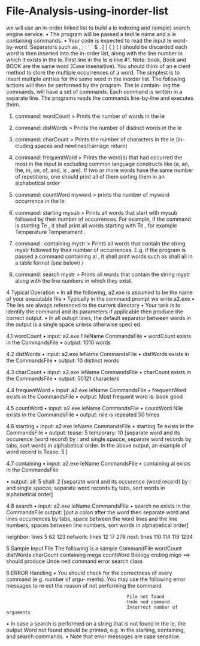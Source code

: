 # File-Analysis-using-inorder-list

we will use an in-order linked list to build a le indexing and (simple) search engine service.
•	The program will be passed a text le name and a le containing commands.
•	Your code is expected to
                                                read the input   le word-by-word.  Separators such as , ; :  '  ` &       .  [ ] { }  ( ) should be discarded
                                                each word is then inserted into the in-order list, along with the line number  in which it exists in the  le.  First line in the  le is line #1.  Note:  book,  Book and BOOK are the same word (Case insensitive).
                                                You should think of an e cient method to store the multiple occurrences  of a word. The simplest is to insert multiple entries for the same word in the inorder list.
The following actions will then be performed by the program. The le contain- ing the commands,  will have  a set of commands.  Each command is written in  a separate line. The programs reads the commands line-by-line and executes them.

1.	command: wordCount > Prints the number of words in the le
2.	command: distWords > Prints the number of distinct words in the le
3.	command: charCount > Prints the number of characters in the le (in- cluding spaces and newlines/carriage return)
4.	command: frequentWord > Prints the word(s) that had occurred the most in the input le excluding common language constructs like (a, an, the, in, on, of, and, is , are). If two or more words have the same number of repetitions, one should print all of them sorting them in an alphabetical order
5.	command: countWord myword > prints the number of myword occurrence in the le
6.	command: starting mysub > Prints all words that start with mysub followed by their number of occurrences. For example, if the command is starting Te , it shall print all words starting with Te , for example
 Temperature Temperament .
 
7.	command : containing mystr > Prints all words that contain the string
 mystr followed by their number of occurrences. E.g. if the program is passed a command containing al , it shall print words such as  shall  all in a table format (see below) /
8.	command: search mystr > Prints all words that contain the string mystr along with the line numbers in which they exist.

4	Typical Operation
•	In all the following, a2.exe is assumed to be the name of your executable file
•	Typically in the command prompt we write
a2.exe <InpFileName> <CommandFileName>
•	The les are always referenced to the current directory
•	Your task is to identify the command and its parameters if applicable then produce the correct output.
•	In all outupt lines, the default separator between words in the output is a single space unless otherwise speci ed.

4.1	wordCount
•	input: a2.exe FileName CommandsFile
•	wordCount exists in the CommandsFile
•	output:
1010 words

4.2	distWords
•	input: a2.exe leName CommandsFile
•	distWords exists in the CommandsFile
•	output:
10 distinct words
 
4.3	charCount
•	input: a2.exe leName CommandsFile
•	charCount exists in the CommandsFile
•	output:
50121 characters

4.4	frequentWord
•	input: a2.exe leName CommandsFile
•	frequentWord exists in the CommandsFile
•	output:
Most frequent word is: book good

4.5	countWord
•	input: a2.exe leName CommandsFile
•	countWord Nile exists in the CommandsFile
•	output:
nile is repeated 50 times

4.6	starting
•	input: a2.exe leName CommandsFile
•	starting Te exists in the CommandsFile
•	output:
tease: 5 temporary: 10
[separate word and its occurence (word record) by : and single spacce, separate word records by tabs, sort words in alphabetical order. In the above output, an example of word record is Tease: 5 ]

4.7	containing
•	input: a2.exe leName CommandsFile
•	containing al exists in the CommandsFile
 
•	output:
all:  5 shall: 2
[separate word and its occurence (word record) by : and single spacce, separate word records by tabs, sort words in alphabetical order]

4.8	search
•	input: a2.exe leName CommandsFile
•	search ne exists in the CommandsFile
output:  [put a colon after the word then separate word and lines occurrences    by tabs, space between the word lines  and the line numbers, spaces between  line numbers, sort words in alphabetical order]

neighbor: lines 5 62 123
network: lines 12 17 278
next:	lines 110 114 119 1234

5	Sample Input File
The following is a sample CommandFile wordCount
distWords charCount
containing mega countWord Biology
ending migo ==> should produce Unde ned command error search class

6	ERROR Handling
•	You should check for the correctness of every command (e.g. number of argu- ments).
You may use the following error messages to re ect the reason of not performing the command

                                                 File not found 
                                                 Unde ned command 
                                                 Incorrect number of arguments 
 
•	In case a search is performed on a string that is not found in the le, the output Word not found should be printed, e.g. in the starting, containing, and search commands.
•	Note that error messages are case sensitive.
